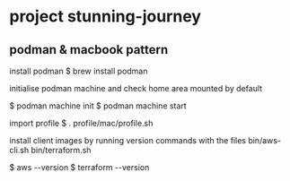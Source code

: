 # project stunning-journey

## podman & macbook pattern

install podman
$ brew install podman

initialise podman machine and check home area mounted by default

$ podman machine init
$ podman machine start

import profile
$ . profile/mac/profile.sh

install client images by running version commands with the files
bin/aws-cli.sh
bin/terraform.sh

$ aws --version
$ terraform --version

